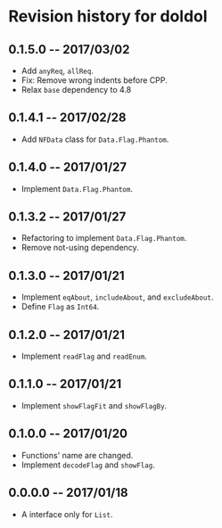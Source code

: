 # Revision history for doldol

## 0.1.5.0  -- 2017/03/02

* Add `anyReq`, `allReq`.
* Fix: Remove wrong indents before CPP.
* Relax `base` dependency to 4.8

## 0.1.4.1  -- 2017/02/28

* Add `NFData` class for `Data.Flag.Phantom`.

## 0.1.4.0  -- 2017/01/27

* Implement `Data.Flag.Phantom`.

## 0.1.3.2  -- 2017/01/27

* Refactoring to implement `Data.Flag.Phantom`.
* Remove not-using dependency.

## 0.1.3.0  -- 2017/01/21

* Implement `eqAbout`, `includeAbout`, and `excludeAbout`.
* Define `Flag` as `Int64`.

## 0.1.2.0  -- 2017/01/21

* Implement `readFlag` and `readEnum`.

## 0.1.1.0  -- 2017/01/21

* Implement `showFlagFit` and `showFlagBy`.

## 0.1.0.0  -- 2017/01/20

* Functions' name are changed.
* Implement `decodeFlag` and `showFlag`.

## 0.0.0.0  -- 2017/01/18

* A interface only for `List`.

